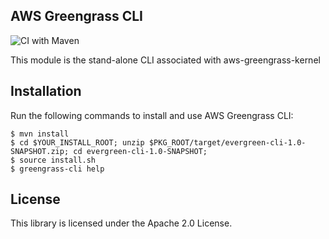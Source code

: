 ## AWS Greengrass CLI
![CI with Maven](https://github.com/aws/aws-greengrass-cli/workflows/CI%20with%20Maven/badge.svg?branch=master)

This module is the stand-alone CLI associated with aws-greengrass-kernel

## Installation

Run the following commands to install and use AWS Greengrass CLI:
```
$ mvn install
$ cd $YOUR_INSTALL_ROOT; unzip $PKG_ROOT/target/evergreen-cli-1.0-SNAPSHOT.zip; cd evergreen-cli-1.0-SNAPSHOT;
$ source install.sh
$ greengrass-cli help
```

## License

This library is licensed under the Apache 2.0 License. 
